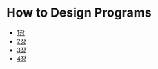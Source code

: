 How to Design Programs
======================

- [1장](chapter1.md)
- [2장](chapter2.rkt)
- [3장](chapter3.rkt)
- [4장](chapter4.rkt)
